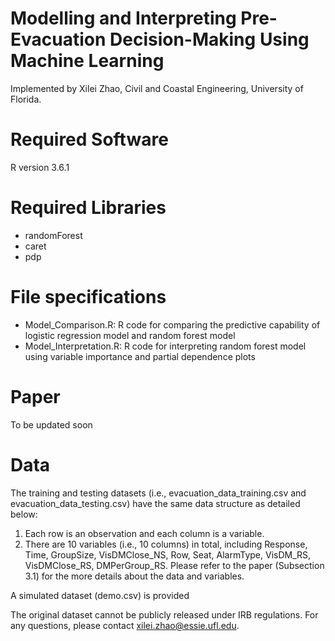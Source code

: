 # Modelling and Interpreting Pre-Evacuation Decision-Making Using Machine Learning
Implemented by Xilei Zhao, Civil and Coastal Engineering, University of Florida.

# Required Software
R version 3.6.1

# Required Libraries
* randomForest
* caret
* pdp

# File specifications
* Model_Comparison.R: R code for comparing the predictive capability of logistic regression model and random forest model
* Model_Interpretation.R: R code for interpreting random forest model using variable importance and partial dependence plots

# Paper
To be updated soon

# Data
The training and testing datasets (i.e., evacuation_data_training.csv and evacuation_data_testing.csv) have the same data structure as detailed below:
1. Each row is an observation and each column is a variable.
2. There are 10 variables (i.e., 10 columns) in total, including Response, Time, GroupSize, VisDMClose_NS, Row, Seat, AlarmType, VisDM_RS, VisDMClose_RS, DMPerGroup_RS. Please refer to the paper (Subsection 3.1) for the more details about the data and variables.  

A simulated dataset (demo.csv) is provided   

The original dataset cannot be publicly released under IRB regulations. For any questions, please contact xilei.zhao@essie.ufl.edu.


